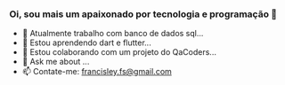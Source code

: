 ### Oi, sou mais um apaixonado por tecnologia e programação 👋



- 🔭 Atualmente trabalho com banco de dados sql...
- 🌱 Estou aprendendo dart e flutter...
- 👯 Estou colaborando com um projeto do QaCoders...
- 💬 Ask me about ...
- 📫 Contate-me: francisley.fs@gmail.com


